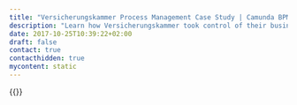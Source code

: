 ```yaml
---
title: "Versicherungskammer Process Management Case Study | Camunda BPM"
description: "Learn how Versicherungskammer took control of their business process automation and improved efficiency in their organization with Camunda. Camunda is the leader for workflow automation based on Java and BPMN 2.0."
date: 2017-10-25T10:39:22+02:00
draft: false
contact: true
contacthidden: true
mycontent: static
---
```

{{<case-study-single
company="Versicherungskammer"
companydescription="The Versicherungskammer Group is the largest public insurer in Germany and now the seventh-largest primary insurer in Germany. In the 2018 financial year, it generated premium income totalling EUR 8.31 billion. With its regional companies, the company operates in Bavaria, the Palatinate, Saarland, Berlin and Brandenburg. The health insurer of the S-Finanzgruppe operates nationwide together with the other public insurers. The social commitment of the Versicherungskammer Group is of great importance. The sustainability-oriented strategy of promoting voluntary institutions and initiatives, which are particularly active in the field of prevention and safety, has been additionally strengthened in recent years by the two foundations, Versicherungskammer-Stiftung and Versicherungskammer-Kulturstiftung. In addition, the Group Insurance Chamber was awarded the 'Career and Family' certificate as a family-friendly company for the third time. It has around 6,600 employees, 289 of whom are trainees."
customerquote=""
teaser=""
usecase=""
videolink=""
logo="//images.ctfassets.net/vpidbgnakfvf/33p6ny7S9Fqia76QDVOBwr/dba71544aee444c64e81bd4ee7aefcfe/vkb_logo.svg"
pdf=""
thumbnail="">}}